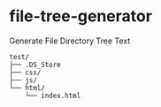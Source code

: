 # file-tree-generator

Generate File Directory Tree Text

```
test/
├── .DS_Store
├── css/
├── js/
└── html/
    └── index.html
```
